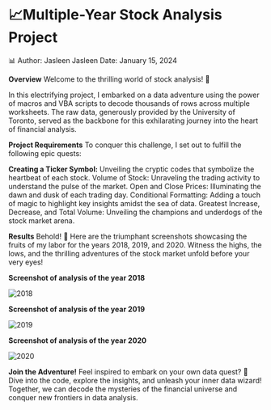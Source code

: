 # 📈Multiple-Year Stock Analysis Project

📊 Author: Jasleen Jasleen
    Date: January 15, 2024

**Overview**
Welcome to the thrilling world of stock analysis! 🚀 

In this electrifying project, I embarked on a data adventure using the power of macros and VBA scripts to decode thousands of rows across multiple worksheets. The raw data, generously provided by the University of Toronto, served as the backbone for this exhilarating journey into the heart of financial analysis.

**Project Requirements**
To conquer this challenge, I set out to fulfill the following epic quests:

**Creating a Ticker Symbol:** 
Unveiling the cryptic codes that symbolize the heartbeat of each stock.
Volume of Stock: Unraveling the trading activity to understand the pulse of the market.
Open and Close Prices: Illuminating the dawn and dusk of each trading day.
Conditional Formatting: Adding a touch of magic to highlight key insights amidst the sea of data.
Greatest Increase, Decrease, and Total Volume: Unveiling the champions and underdogs of the stock market arena.

**Results**
Behold! 🌟 Here are the triumphant screenshots showcasing the fruits of my labor for the years 2018, 2019, and 2020. Witness the highs, the lows, and the thrilling adventures of the stock market unfold before your very eyes!

**Screenshot of analysis of the year 2018**

![2018](https://github.com/JasleenShergill/VBA-challenge/assets/30092069/1881b5e5-2797-4499-bf1f-fa06e7bcac9d)

**Screenshot of analysis of the year 2019**

![2019](https://github.com/JasleenShergill/VBA-challenge/assets/30092069/1de8e9dd-63a0-43a6-8a5c-a0dd9055bcf6)

**Screenshot of analysis of the year 2020**

![2020](https://github.com/JasleenShergill/VBA-challenge/assets/30092069/f25002dd-1eee-445d-b905-cb9d81de0d3c)


**Join the Adventure!**
Feel inspired to embark on your own data quest? 🎯 Dive into the code, explore the insights, and unleash your inner data wizard! Together, we can decode the mysteries of the financial universe and conquer new frontiers in data analysis.



 
